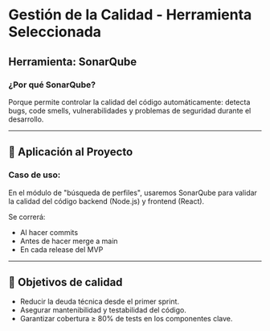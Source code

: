# Gestión de la Calidad - Herramienta Seleccionada

## Herramienta: **SonarQube**

### ¿Por qué SonarQube?
Porque permite controlar la calidad del código automáticamente: detecta bugs, code smells, vulnerabilidades y problemas de seguridad durante el desarrollo.

---

## 📌 Aplicación al Proyecto

### Caso de uso:
En el módulo de "búsqueda de perfiles", usaremos SonarQube para validar la calidad del código backend (Node.js) y frontend (React).

Se correrá:
- Al hacer commits
- Antes de hacer merge a main
- En cada release del MVP

---

## 🧪 Objetivos de calidad

- Reducir la deuda técnica desde el primer sprint.
- Asegurar mantenibilidad y testabilidad del código.
- Garantizar cobertura ≥ 80% de tests en los componentes clave.
